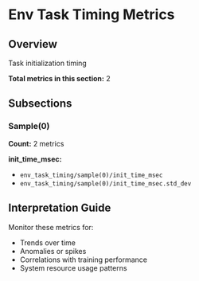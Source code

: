 # Env Task Timing Metrics

## Overview

Task initialization timing

**Total metrics in this section:** 2

## Subsections

### Sample(0)

**Count:** 2 metrics

**init_time_msec:**
- `env_task_timing/sample(0)/init_time_msec`
- `env_task_timing/sample(0)/init_time_msec.std_dev`



## Interpretation Guide

Monitor these metrics for:
- Trends over time
- Anomalies or spikes
- Correlations with training performance
- System resource usage patterns
